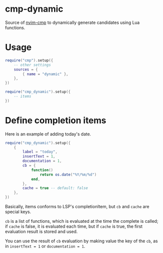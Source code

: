 # cmp-dynamic

Source of [nvim-cmp](https://github.com/hrsh7th/nvim-cmp) to dynamically generate candidates using Lua functions.

# Usage

```lua
require("cmp").setup({
    -- other settings
    sources = {
        { name = "dynamic" },
    },
})

require("cmp_dynamic").setup({
    -- items
})
```

# Define completion items

Here is an example of adding today's date.

```lua
require("cmp_dynamic").setup({
    {
        label = "today",
        insertText = 1,
        documentation = 1,
        cb = {
            function()
                return os.date("%Y/%m/%d")
            end,
        },
        cache = true -- default: false
    },
})
```

Basically, items conforms to LSP's completionItem, but `cb` and `cache` are special keys.

`cb` is a list of functions, which is evaluated at the time the complete is called;
if `cache` is false, it is evaluated each time, but if `cache` is true, the first evaluation result is stored and used.

You can use the result of `cb` evaluation by making value the key of the `cb`, as in `insertText = 1` or `documentation = 1`.

